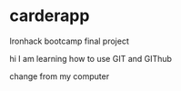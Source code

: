 # carderapp
Ironhack bootcamp final project

hi I am learning how to use GIT and GIThub


change from my computer